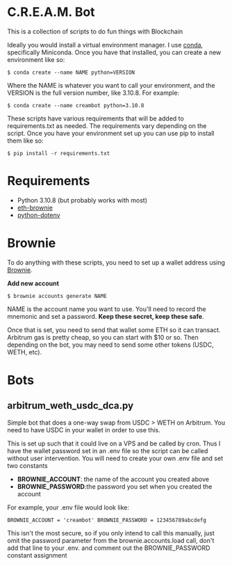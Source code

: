 # C.R.E.A.M. Bot
This is a collection of scripts to do fun things with Blockchain

Ideally you would install a virtual environment manager. I use [conda](https://docs.conda.io/projects/conda/en/latest/user-guide/install/index.html), specifically Miniconda. Once you have that installed, you can create a new environment like so:

`$ conda create --name NAME python=VERSION`

Where the NAME is whatever you want to call your environment, and the VERSION is the full version number, like 3.10.8. For example:

`$ conda create --name creambot python=3.10.8`

These scripts have various requirements that will be added to requirements.txt as needed. The requirements vary depending on the script. Once you have your environment set up you can use pip to install them like so:

`$ pip install -r requirements.txt`

# Requirements
- Python 3.10.8 (but probably works with most)
- [eth-brownie](https://pypi.org/project/eth-brownie/)
- [python-dotenv](https://pypi.org/project/python-dotenv/)

# Brownie
To do anything with these scripts, you need to set up a wallet address using [Brownie](https://eth-brownie.readthedocs.io/en/stable/).

**Add new account**

`$ brownie accounts generate NAME` 

NAME is the account name you want to use.
You'll need to record the mnemonic and set a password. **Keep these secret, keep these safe**.

Once that is set, you need to send that wallet some ETH so it can transact. Arbitrum gas is pretty cheap, so you can start with $10 or so. Then depending on the bot, you may need to send some other tokens (USDC, WETH, etc).

# Bots
## arbitrum_weth_usdc_dca.py

Simple bot that does a one-way swap from USDC > WETH on Arbitrum. You need to have USDC in your wallet in order to use this.

This is set up such that it could live on a VPS and be called by cron. Thus I have the wallet password set in an .env file so the script can be called without user intervention. You will need to create your own .env file and set two constants

- **BROWNIE_ACCOUNT**: the name of the account you created above
- **BROWNIE_PASSWORD**:the password you set when you created the account

For example, your .env file would look like:

`
BROWNIE_ACCOUNT = 'creambot'
BROWNIE_PASSWORD = 123456789abcdefg
`

This isn't the most secure, so if you only intend to call this manually, just omit the password parameter from the brownie.accounts.load call, don't add that line to your .env. and comment out the BROWNIE_PASSWORD constant assignment


